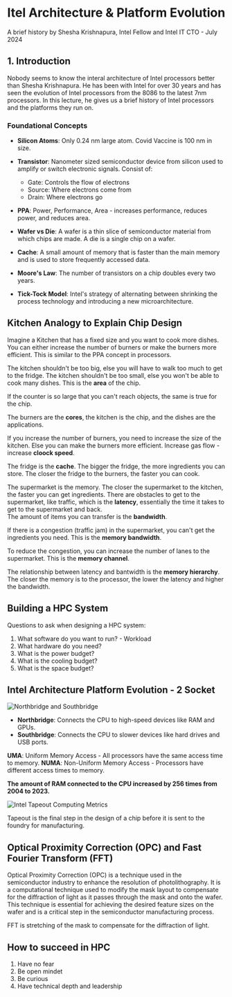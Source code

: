 # Itel Architecture & Platform Evolution
A brief history by Shesha Krishnapura, Intel Fellow and Intel IT CTO - July 2024

## 1. Introduction
Nobody seems to know the interal architecture of Intel processors better than Shesha Krishnapura. He has been with Intel for over 30 years and has seen the evolution of Intel processors from the 8086 to the latest 7nm processors. In this lecture, he gives us a brief history of Intel processors and the platforms they run on.

### Foundational Concepts
- **Silicon Atoms**: Only 0.24 nm large atom. 
Covid Vaccine is 100 nm in size.
- **Transistor**: 
Nanometer sized semiconductor device from silicon used to amplify or switch electronic signals.
Consist of:
    - Gate: Controls the flow of electrons
    - Source: Where electrons come from
    - Drain: Where electrons go
- **PPA**: Power, Performance, Area - increases performance, reduces power, and reduces area.
- **Wafer vs Die**: A wafer is a thin slice of semiconductor material from which chips are made. A die is a single chip on a wafer.
- **Cache**: A small amount of memory that is faster than the main memory and is used to store frequently accessed data.


- **Moore's Law**: The number of transistors on a chip doubles every two years.
- **Tick-Tock Model**: Intel's strategy of alternating between shrinking the process technology and introducing a new microarchitecture.


## Kitchen Analogy to Explain Chip Design
Imagine a Kitchen that has a fixed size and you want to cook more dishes. You can either increase the number of burners or make the burners more efficient. This is similar to the PPA concept in processors.

The kitchen shouldn't be too big, else you will have to walk too much to get to the fridge. The kitchen shouldn't be too small, else you won't be able to cook many dishes. This is the **area** of the chip.

If the counter is so large that you can't reach objects, the same is true for the chip. 

The burners are the **cores**, the kitchen is the chip, and the dishes are the applications. 

If you increase the number of burners, you need to increase the size of the kitchen. Else you can make the burners more efficient. Increase gas flow - increase **cloock speed**. 

The fridge is the **cache**. The bigger the fridge, the more ingredients you can store. The closer the fridge to the burners, the faster you can cook.

The supermarket is the memory. The closer the supermarket to the kitchen, the faster you can get ingredients. There are obstacles to get to the supermarket, like traffic, which is the **latency**, essentially the time it takes to get to the supermarket and back.  
The amount of items you can transfer is the **bandwidth**.

If there is a congestion (traffic jam) in the supermarket, you can't get the ingredients you need. This is the **memory bandwidth**.

To reduce the congestion, you can increase the number of lanes to the supermarket. This is the **memory channel**.

The relationship between latency and bantwidth is the **memory hierarchy**. The closer the memory is to the processor, the lower the latency and higher the bandwidth.

## Building a HPC System
Questions to ask when designing a HPC system:
1. What software do you want to run? - Workload
2. What hardware do you need?
3. What is the power budget?
4. What is the cooling budget?
5. What is the space budget?

## Intel Architecture Platform Evolution - 2 Socket
![Northbridge and Southbridge](https://upload.wikimedia.org/wikipedia/commons/thumb/b/bd/Motherboard_diagram.svg/600px-Motherboard_diagram.svg.png)
- **Northbridge**: Connects the CPU to high-speed devices like RAM and GPUs.
- **Southbridge**: Connects the CPU to slower devices like hard drives and USB ports.

**UMA**: Uniform Memory Access - All processors have the same access time to memory.
**NUMA**: Non-Uniform Memory Access - Processors have different access times to memory.

**The amount of RAM connected to the CPU increased by 256 times from 2004 to 2023.**

![Intel Tapeout Computing Metrics](https://www.nextplatform.com/wp-content/uploads/2015/11/IntelSCKeynote.png)

Tapeout is the final step in the design of a chip before it is sent to the foundry for manufacturing.

## Optical Proximity Correction (OPC) and Fast Fourier Transform (FFT)
Optical Proximity Correction (OPC) is a technique used in the semiconductor industry to enhance the resolution of photolithography. It is a computational technique used to modify the mask layout to compensate for the diffraction of light as it passes through the mask and onto the wafer. This technique is essential for achieving the desired feature sizes on the wafer and is a critical step in the semiconductor manufacturing process.

FFT is stretching of the mask to compensate for the diffraction of light.

## How to succeed in HPC
1. Have no fear
2. Be open mindet
3. Be curious
4. Have technical depth and leadership